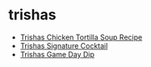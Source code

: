 # trishas

 * [Trishas Chicken Tortilla Soup Recipe](index/t/trishas-chicken-tortilla-soup-recipe.json)
 * [Trishas Signature Cocktail](index/t/trishas-signature-cocktail.json)
 * [Trishas Game Day Dip](index/t/trishas-game-day-dip.json)
